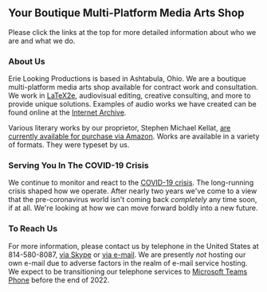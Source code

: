 ## Your Boutique Multi-Platform Media Arts Shop

Please click the links at the top for more detailed information about who we are and what we do.

### About Us

Erie Looking Productions is based in Ashtabula, Ohio.  We are a boutique multi-platform media arts shop available for contract work and consultation.  We work in [LaTeX2e](https://simple.wikipedia.org/wiki/LaTeX), audiovisual editing, creative consulting, and more to provide unique solutions. Examples of audio works we have created can be found online at the [Internet Archive](https://archive.org/search.php?query=%22Erie%20Looking%20Productions%22&and[]=mediatype%3A%22audio%22).

Various literary works by our proprietor, Stephen Michael Kellat, [are currently available for purchase via Amazon](https://www.amazon.com/Stephen-Michael-Kellat/e/B085MR8Y8J).  Works are available in a variety of formats.  They were typeset by us.  

### Serving You In The COVID-19 Crisis

We continue to monitor and react to the [COVID-19 crisis](https://simple.wikipedia.org/wiki/COVID-19).  The long-running crisis shaped how we operate.  After nearly two years we've come to a view that the pre-coronavirus world isn't coming back *completely* any time soon, if at all.  We're looking at how we can move forward boldly into a new future.

### To Reach Us

For more information, please contact us by telephone in the United States at 814-580-8087, <a href="skype:stephen.michael.kellat?chat">via Skype</a> or <a href="mailto:ashtabulaecv197@gmail.com">via e-mail</A>.  We are presently *not* hosting our own e-mail due to adverse factors in the realm of e-mail service hosting.  We expect to be transitioning our telephone services to [Microsoft Teams Phone](https://www.microsoft.com/en-us/microsoft-teams/microsoft-teams-phone) before the end of 2022.  
